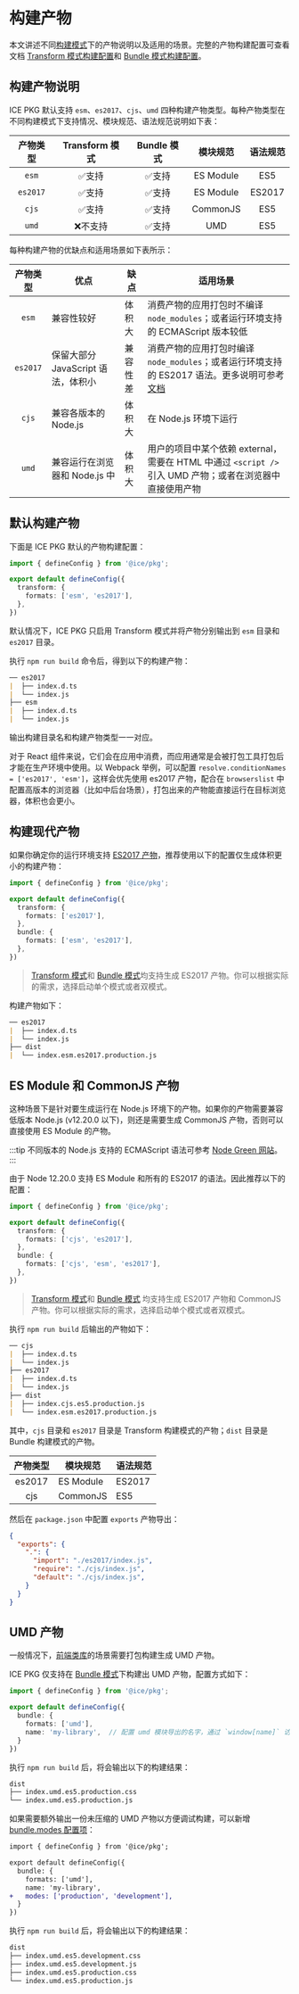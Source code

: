 # 构建产物

本文讲述不同[构建模式](./abilities#双模式构建)下的产物说明以及适用的场景。完整的产物构建配置可查看文档 [Transform 模式构建配置](../reference/config#transform)和 [Bundle 模式构建配置](../reference/config#bundle)。


## 构建产物说明

ICE PKG 默认支持 `esm`、`es2017`、`cjs`、`umd` 四种构建产物类型。每种产物类型在不同构建模式下支持情况、模块规范、语法规范说明如下表：

| 产物类型 | Transform 模式 | Bundle 模式 | 模块规范  | 语法规范 |
| :------: | :------------: | :---------: | :-------: | :------: |
|   `esm`    |     ✅支持      |    ✅支持    | ES Module |   ES5    |
|  `es2017`  |     ✅支持      |    ✅支持    | ES Module |  ES2017  |
|   `cjs`    |     ✅支持      |    ✅支持    | CommonJS  |   ES5    |
|   `umd`    |    ❌不支持     |    ✅支持    |    UMD    |   ES5    |

每种构建产物的优缺点和适用场景如下表所示：

| 产物类型 | 优点 | 缺点 | 适用场景 |
| :-------: | ---- | ---- | --------- |
|   `esm`    | 兼容性较好 | 体积大 | 消费产物的应用打包时不编译 `node_modules`；或者运行环境支持的 ECMAScript 版本较低 |
| `es2017` | 保留大部分 JavaScript 语法，体积小 | 兼容性差 | 消费产物的应用打包时编译 `node_modules`；或者运行环境支持的 ES2017 语法。更多说明可参考[文档](./abilities#es2017-产物) |
| `cjs` | 兼容各版本的 Node.js | 体积大 | 在 Node.js 环境下运行 |
| `umd` | 兼容运行在浏览器和 Node.js 中 | 体积大 | 用户的项目中某个依赖 external，需要在 HTML 中通过 `<script />` 引入 UMD 产物；或者在浏览器中直接使用产物 |

## 默认构建产物

下面是 ICE PKG 默认的产物构建配置：

```ts title="ice.config.mts"
import { defineConfig } from '@ice/pkg';

export default defineConfig({
  transform: {
    formats: ['esm', 'es2017'],
  },
})
```

默认情况下，ICE PKG 只启用 Transform 模式并将产物分别输出到 `esm` 目录和 `es2017` 目录。

执行 `npm run build` 命令后，得到以下的构建产物：
```md
── es2017
|  ├── index.d.ts
|  └── index.js
├── esm
|  ├── index.d.ts
|  └── index.js
```

输出构建目录名和构建产物类型一一对应。

对于 React 组件来说，它们会在应用中消费，而应用通常是会被打包工具打包后才能在生产环境中使用。以 Webpack 举例，可以配置 `resolve.conditionNames = ['es2017', 'esm']`，这样会优先使用 es2017 产物，配合在 `browserslist` 中配置高版本的浏览器（比如中后台场景），打包出来的产物能直接运行在目标浏览器，体积也会更小。

## 构建现代产物

如果你确定你的运行环境支持 [ES2017 产物](./abilities#es2017-产物)，推荐使用以下的配置仅生成体积更小的构建产物：

```ts title="ice.config.mts"
import { defineConfig } from '@ice/pkg';

export default defineConfig({
  transform: {
    formats: ['es2017'],
  },
  bundle: {
    formats: ['esm', 'es2017'],
  },
})
```
> [Transform 模式](./abilities#transform-模式)和 [Bundle 模式](./abilities#bundle-模式)均支持生成 ES2017 产物。你可以根据实际的需求，选择启动单个模式或者双模式。

构建产物如下：

```md
── es2017
|  ├── index.d.ts
|  └── index.js
├── dist
|  └── index.esm.es2017.production.js
```

## ES Module 和 CommonJS 产物

这种场景下是针对要生成运行在 Node.js 环境下的产物。如果你的产物需要兼容低版本 Node.js (v12.20.0 以下)，则还是需要生成 CommonJS 产物，否则可以直接使用 ES Module 的产物。

:::tip
不同版本的 Node.js 支持的 ECMAScript 语法可参考 [Node Green 网站](https://node.green/)。
:::

由于 Node 12.20.0 支持 ES Module 和所有的 ES2017 的语法。因此推荐以下的配置：

```ts title="ice.config.mts"
import { defineConfig } from '@ice/pkg';

export default defineConfig({
  transform: {
    formats: ['cjs', 'es2017'],
  },
  bundle: {
    formats: ['cjs', 'esm', 'es2017'],
  },
})
```
> [Transform 模式](./abilities#transform-模式)和 [Bundle 模式](./abilities#bundle-模式) 均支持生成 ES2017 产物和 CommonJS 产物。你可以根据实际的需求，选择启动单个模式或者双模式。

执行 `npm run build` 后输出的产物如下：

```md
── cjs
|  ├── index.d.ts
|  └── index.js
├── es2017
|  ├── index.d.ts
|  └── index.js
├── dist
|  ├── index.cjs.es5.production.js
|  └── index.esm.es2017.production.js
```

其中，`cjs` 目录和 `es2017` 目录是 Transform 构建模式的产物；`dist` 目录是 Bundle 构建模式的产物。

| 产物类型 | 模块规范 | 语法规范 |
| :-------: | ---- | ---- |
|   es2017    | ES Module  | ES2017 |
| cjs | CommonJS | ES5 |

然后在 `package.json` 中配置 `exports` 产物导出：

```json
{
  "exports": {
    ".": {
      "import": "./es2017/index.js",
      "require": "./cjs/index.js",
      "default": "./cjs/index.js",
    }
  }
}
```

## UMD 产物

一般情况下，[前端类库](./scenarios#前端类库)的场景需要打包构建生成 UMD 产物。

ICE PKG 仅支持在 [Bundle 模式](./abilities#bundle-模式)下构建出 UMD 产物，配置方式如下：

```ts title="ice.config.mts"
import { defineConfig } from '@ice/pkg';

export default defineConfig({
  bundle: {
    formats: ['umd'],
    name: 'my-library',  // 配置 umd 模块导出的名字，通过 `window[name]` 访问
  }
})
```

执行 `npm run build` 后，将会输出以下的构建结果：

```md
dist
├── index.umd.es5.production.css
└── index.umd.es5.production.js
```

如果需要额外输出一份未压缩的 UMD 产物以方便调试构建，可以新增 [bundle.modes 配置项](../reference/config#modes)：

```diff title="ice.config.mts"
import { defineConfig } from '@ice/pkg';

export default defineConfig({
  bundle: {
    formats: ['umd'],
    name: 'my-library',
+   modes: ['production', 'development'],
  }
})
```

执行 `npm run build` 后，将会输出以下的构建结果：

```md
dist
├── index.umd.es5.development.css
├── index.umd.es5.development.js
├── index.umd.es5.production.css
└── index.umd.es5.production.js
```
